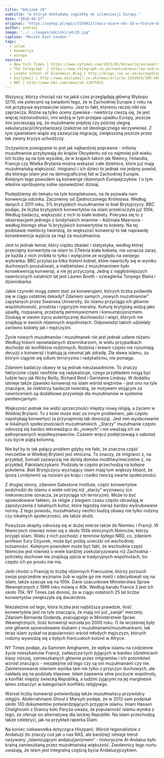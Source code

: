 ```yaml
---
title: "Odcinek 29"
subtitle: "w którym dokładamy cegiełkę do islamizacji Europy."
date: "2018-04-27"
original: "https://wykop.pl/wpis/31580117/dasz-wiare-odc-28-w-ktorym-dokladamy-cegielke-do-i"
author: andrzej
image: "../../images/odcinki/odc29.jpg"
caption: "Meczet East London."
tags:
  - islam
  - konwersje
  - europa
sources:
  - New York Times | https://www.nytimes.com/2013/02/04/world/europe/rise-of-islamic-converts-challenges-france.html?_r=0
  - The Telegraph  | https://www.telegraph.co.uk/news/uknews/law-and-order/7808783/Prisoners-converting-to-Islam-for-perks.html
  - London School of Economics Blog | http://blogs.lse.ac.uk/europpblog/2015/03/30/being-german-becoming-muslim-how-german-converts-to-islam-balance-their-national-identity-and-their-faith/
  - Dailymail | http://www.dailymail.co.uk/news/article-1343954/100-000-Islam-converts-living-UK-White-women-keen-embrace-Muslim-faith.html
  - BBC | http://www.bbc.com/news/uk-12075931
---
```


Wszyscy, którzy chociaż raz na jakiś czas przeglądają główną Wykopu (2/10, nie polecam) są świadomi tego, że w Zachodniej Europie z roku na rok przybywa wyznawców islamu. Jest to fakt, któremu raczej nikt nie zaprzecza. Różne są tylko oceny zjawiska - niektórzy cieszą się, że jest więcej różnorodności, inni widzą w tym przejaw upadku Europy, jeszcze inni pocieszają się, że muzułmanie prędzej czy później ulegną sekularyzacji/chrystianizacji (zależnie od ideologicznego skrzywienia). Z tym zjawiskiem wiąże się zazwyczaj migrację, zwiększoną jeszcze przez tak zwany kryzys uchodźczy.

Oczywiście powiązanie to jest jak najbardziej poprawne - miliony muzułmanów przybywają do krajów Okcydentu od co najmniej pół wieku. Ich liczby są na tyle wysokie, że w krajach takich jak Niemcy, Holandia, Francja czy Wielka Brytania można wskazać całe dzielnice, które już mają muzułmańską większość. Imigranci i ich dzieci to jednak nie jedyny powód, dla którego islam jest na demograficznej fali w Zachodniej Europie. Kolejnym tego powodem są konwersje rdzennych Europejczyków. I o tym właśnie spróbujemy sobie opowiedzieć dzisiaj.

Podejdziemy do tematu na tyle kompleksowo, na ile pozwala nam konwencja odcinka. Zaczniemy od Zjednoczonego Królestwa. Według danych z 2011 roku, 3% brytyjskich muzułmanów to biali Brytyjczycy. BBC podaje, że liczba brytyjskich konwertytów na islam przekroczyła już 100k. Według badaczy, większość z nich to białe kobiety. Pokrywa się to z obserwacjami jednego z londyńskich imamów - Adżmala Masroora - według którego słów ¾ brytyjskich konwertytów to kobiety. Na tej podstawie niektórzy twierdzą, że większość konwersji to tak naprawdę konsekwencja wyjścia za mąż za muzułmanina.

Jest to jednak temat, który ciężko zbadać i statystyka, według której przeciętny konwertyta na islam to 27letnia biała kobieta, nie oznacza zaraz, że każda z nich zrobiła to tylko i wyłącznie ze względu na swojego wybranka. BBC przytacza kilka historii kobiet, które nawróciły się w wyniku duchowych poszukiwań, a małżeństwo z muzułmaninem było konsekwencją konwersji, a nie jej przyczyną. Jedną z najgłośniejszych nawróconych ostatnich lat jest Lauren Booth - szwagierka Tonyego Blaira i dziennikarka.

Jakie czynniki mogą zatem stać za konwersjami, których liczba podwoiła się w ciągu ostatniej dekady? Zdaniem samych „nowych muzułmanów” zapytanych przez Swansea University, do islamu przyciąga ich głównie wspólnotowość, prostota i rygoryzm moralny. Kulturę brytyjską widzą jako upadłą, rozpasaną, przeżartą permisywizmem i konsumpcjonizmem. Szukają w swoim życiu autentycznej duchowości i więzi, których nie znajdują w swoich rdzennych wspólnotach. Odpowiedzi takich udzielały zarówno kobiety jak i mężczyźni.

Życie nowych muzułmanów i muzułmanek nie jest jednak usłane różami. Według historii opowiadanych dziennikarzom, w wielu przypadkach dochodzi do konfliktów rodzinnych. Rodzina i krewni często nie rozumieją decyzji o konwersji i traktują ją nieomal jak zdradę. Zła sława islamu, za którym ciągnie się odium terroryzmu i radykalizmu, nie pomaga.

Zdaniem badaczy obawy te są jednak nieuzasadnione. To znaczy faktycznie część neofitów się radykalizuje, czego przykładem mogą być ludzie tacy jak Nicky Reilly, Richard Reid i Germaine Lindsay. W dodatku istnieje także zjawisko konwersji na islam wśród więźniów - jest ono na tyle znaczące, że niektórzy badacze twierdzą, że motywem stojącym za nawróceniem są dodatkowe przywileje dla muzułmanów w systemie penitencjarnym.

Większość jednak nie widzi sprzeczności między nową religią, a życiem w Wielkiej Brytanii. To z kolei może stać za innym problemem, jaki często napotykają konwertyci (a przynajmniej tak donoszą). Jest nim wyobcowanie w lokalnych społecznościach muzułmańskich. „Starzy” muzułmanie często odnoszą się bardzo lekceważąco do „nowych” i nie uważają ich za pełnoprawnych współwyznawców. Czasem wręcz podejrzewają o sabotaż czy bycie piątą kolumną.

Nie był by to tak palący problem gdyby nie fakt, że znaczna część meczetów w Wielkiej Brytanii jest etniczna. To znaczy, że imigranci z, na przykład, Somalii zazwyczaj nie dzielą domów modlitwy/meczetów z, na przykład, Pakistańczykami. Podziały te często przechodzą na kolejne pokolenia. Biali Brytyjczycy wyznający islam mają tym większy kłopot, że (poza Londynem) są rozsiani po kraju i rzadko tworzą zwarte społeczności.

Z drugiej strony, zdaniem Gatestone Institute, część konwertytów podchodzi do islamu o wiele ostrzej niż „starzy” wyznawcy (co niekoniecznie oznacza, że przyciąga ich terroryzm). Może to być spowodowane faktem, że religie z biegiem czasu często obrastają w zapożyczenia z lokalnych kultur, które łagodzą nieraz bardzo wyśrubowane normy. Z tego powodu, muzułmańscy neofici budzą obawy nie tylko rodziny czy lokalnych społeczności, ale także służb.

Powyższe akapity odnoszą się w dużej mierze także do Niemiec i Francji. W Niemczech również mówi się o około 100k etnicznych Niemców, którzy przyjęli islam. Wielu z nich pochodzi z terenów byłego NRD, co, zdaniem profesor Esry Ozyurek, może być próbą ucieczki od wschodniej tożsamości. Kolejnym powodem może być fakt, że wschodnia część Niemców jest również o wiele bardziej zsekularyzowana niż Zachodnia - potrzeby duchowe nie znajdują ujścia w tradycyjnych wspólnotach, bo często ich po prostu nie ma.

Jeśli chodzi o Francję to liczbę rdzennych Francuzów, którzy porzucili swoje poprzednie wyznanie (lub w ogóle go nie mieli) i zdecydowali się na islam, także szacuje się na 100k. Dane szacunkowe Ministerstwa Spraw Wewnętrznych z 1999 roku mówią o 40k. Według kanału France 3 jest ich około 70k. NY Times zaś donosi, że w ciągu ostatnich 25 lat liczba konwertytów zwiększyła się dwukrotnie.

Niezależnie od tego, która liczba jest najbliższa prawdzie, ilość konwertytów jest na tyle znacząca, że mają oni już „swoje” meczety. Zdaniem Bernarda Godarda, pracującego w Ministerstwie Spraw Wewnętrznych, ilość konwersji wzrosła po 2000 roku. O ile wcześniej były one głównie spowodowane ślubami z muzułmanami/muzułmankami, tak teraz islam zyskał na popularności wśród młodych mężczyzn, których rodziny wywodzą się z byłych francuskich kolonii w Afryce.

NY Times podaje, za Samirem Amgharem, że wpływ islamu na codzienne życie mieszkańców Francji, zwłaszcza tych żyjących w banlieu (dzielnicach klasy niższej, zamieszkanych głównie przez imigrantów i ich potomków) wzrósł znacząco - niezależnie od tego czy są oni muzułmanami czy nie. Zainteresowanie islamem wynika tam nie tylko z przyczyn duchowych, ale nakłada się na podziały klasowe. Islam zapewnia silne poczucie wspólnoty, a konflikt między świecką Republiką, a ludźmi żyjącymi na jej marginesie łatwo zobaczyć w kategoriach konfliktu religijnego.

Wzrost liczby konwersji potwierdzają także muzułmańscy przywódcy religijni. Abderrahmane Ghoul z Marsylii podaje, że w 2012 sam podpisał około 130 dokumentów potwierdzających przyjęcie islamu. Imam Hassen Chalghoumi z Drancy koło Paryża uważa, że popularność islamu wynika z tego, że oferuje on alternatywę dla laickiej Republiki. Na islam przechodzą także celebryci, jak na przykład raperka Diam.

Na koniec ciekawostka dotycząca Hiszpanii. Wśród regionalistów z Andaluzji (to znaczy coś jak u nas RAŚ, ale bardziej) istnieje trend nazywany „islamizującym andaluzjanizmem” - historyczne Al-Andalus było krainą zamieszkaną przez muzułmańską większość. Zwolennicy tego nurtu uważają, że islam jest integralną częścią bycia Andaluzyjczykiem.
